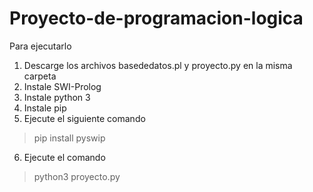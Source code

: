 # Proyecto-de-programacion-logica

Para ejecutarlo

1. Descarge los archivos basededatos.pl y proyecto.py en la misma carpeta
2. Instale SWI-Prolog
3. Instale python 3
4. Instale pip
5. Ejecute el siguiente comando
> pip install pyswip
6. Ejecute el comando
> python3 proyecto.py

